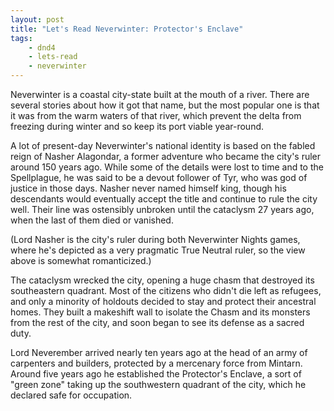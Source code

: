```yaml
---
layout: post
title: "Let's Read Neverwinter: Protector's Enclave"
tags:
    - dnd4
    - lets-read
    - neverwinter
---
```


Neverwinter is a coastal city-state built at the mouth of a river. There are
several stories about how it got that name, but the most popular one is that it
was from the warm waters of that river, which prevent the delta from freezing
during winter and so keep its port viable year-round.

A lot of present-day Neverwinter's national identity is based on the fabled
reign of Nasher Alagondar, a former adventure who became the city's ruler around
150 years ago. While some of the details were lost to time and to the
Spellplague, he was said to be a devout follower of Tyr, who was god of justice
in those days. Nasher never named himself king, though his descendants would
eventually accept the title and continue to rule the city well. Their line was
ostensibly unbroken until the cataclysm 27 years ago, when the last of them died
or vanished.

(Lord Nasher is the city's ruler during both Neverwinter Nights games, where
he's depicted as a very pragmatic True Neutral ruler, so the view above is
somewhat romanticized.)

The cataclysm wrecked the city, opening a huge chasm that destroyed its
southeastern quadrant. Most of the citizens who didn't die left as refugees, and
only a minority of holdouts decided to stay and protect their ancestral
homes. They built a makeshift wall to isolate the Chasm and its monsters from
the rest of the city, and soon began to see its defense as a sacred duty.

Lord Neverember arrived nearly ten years ago at the head of an army of
carpenters and builders, protected by a mercenary force from Mintarn. Around
five years ago he established the Protector's Enclave, a sort of "green zone"
taking up the southwestern quadrant of the city, which he declared safe for
occupation.

